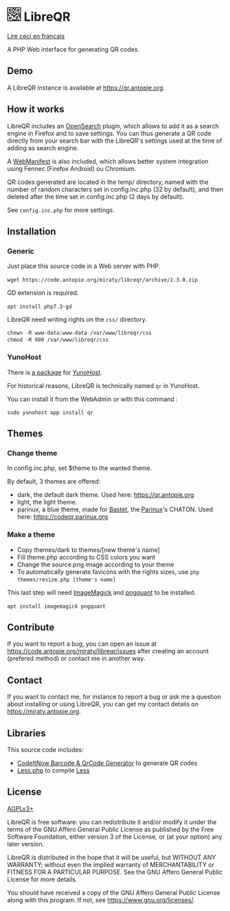 # ![](themes/dark/icons/32.png) LibreQR

[Lire ceci en français](README_fr.md)

A PHP Web interface for generating QR codes.

## Demo

A LibreQR instance is available at <https://qr.antopie.org>.

## How it works

LibreQR includes an [OpenSearch](https://developer.mozilla.org/docs/Web/OpenSearch) plugin, which allows to add it as a search engine in Firefox and to save settings.
You can thus generate a QR code directly from your search bar with the LibreQR's settings used at the time of adding as search engine.

A [WebManifest](https://developer.mozilla.org/docs/Web/Manifest) is also included, which allows better system integration using  Fennec (Firefox Android) ou Chromium.

QR codes generated are located in the temp/ directory, named with the number of random characters set in config.inc.php (32 by default), and then deleted after the time set in config.inc.php (2 days by default).

See `config.inc.php` for more settings.

## Installation

### Generic

Just place this source code in a Web server with PHP.

`wget https://code.antopie.org/miraty/libreqr/archive/1.3.0.zip`

GD extension is required.

`apt install php7.3-gd`

LibreQR need writing rights on the `css/` directory.

```
chown -R www-data:www-data /var/www/libreqr/css
chmod -R 600 /var/www/libreqr/css
```

### YunoHost

There is [a package](https://code.antopie.org/miraty/qr_ynh/) for [YunoHost](https://yunohost.org/).

For historical reasons, LibreQR is technically named `qr` in YunoHost.

You can install it from the WebAdmin or with this command :

```
sudo yunohost app install qr
```

## Themes

### Change theme

In config.inc.php, set $theme to the wanted theme.

By default, 3 themes are offered:

* dark, the default dark theme. Used here: <https://qr.antopie.org>
* light, the light theme.
* parinux, a blue theme, made for [Bastet](https://bastet.parinux.org), the [Parinux](https://parinux.org)'s CHATON. Used here: <https://codeqr.parinux.org>

### Make a theme

* Copy themes/dark to themes/[new theme's name]
* Fill theme.php according to CSS colors you want
* Change the source.png image according to your theme
* To automatically generate favicons with the rights sizes, use `php themes/resize.php [theme's name]`

This last step will need [ImageMagick](https://imagemagick.org) and [pngquant](https://pngquant.org) to be installed.

```apt install imagemagick pngquant```

## Contribute

If you want to report a bug, you can open an issue at <https://code.antopie.org/miraty/libreqr/issues> after creating an account (prefered method) or contact me in another way.

## Contact

If you want to contact me, for instance to report a bug or ask me a question about installing or using LibreQR, you can get my contact details on <https://miraty.antopie.org>.

## Libraries

This source code includes:

* [CodeItNow Barcode & QrCode Generator](https://github.com/codeitnowin/barcode-generator) to generate QR codes
* [Less.php](https://github.com/wikimedia/less.php) to compile [Less](http://lesscss.org)

## License

[AGPLv3+](https://code.antopie.org/miraty/libreqr/src/branch/main/LICENSE)

LibreQR is free software: you can redistribute it and/or modify it under the terms of the GNU Affero General Public License as published by the Free Software Foundation, either version 3 of the License, or (at your option) any later version.

LibreQR is distributed in the hope that it will be useful, but WITHOUT ANY WARRANTY; without even the implied warranty of
MERCHANTABILITY or FITNESS FOR A PARTICULAR PURPOSE. See the GNU Affero General Public License for more details.

You should have received a copy of the GNU Affero General Public License along with this program. If not, see <https://www.gnu.org/licenses/>.
